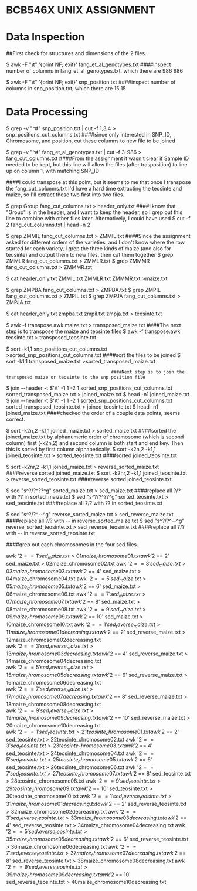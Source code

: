 # BCB546X UNIX ASSIGNMENT
# Data Inspection

##First check for structures and dimensions of the 2 files.

$ awk -F "\t" '{print NF; exit}' fang_et_al_genotypes.txt				####inspect number of columns in fang_et_al_genotypes.txt, which there are 986
986

$ awk -F "\t" '{print NF; exit}' snp_position.txt					####inspect number of columns in snp_position.txt, which there are 15
15



# Data Processing


$ grep -v "^#" snp_position.txt | cut -f 1,3,4 > snp_positions_cut_columns.txt		####since only interested in SNP_ID, Chromosome, and position, cut these columns to new file to be joined

$ grep -v "^#" fang_et_al_genotypes.txt | cut -f 3-986 > fang_cut_columns.txt		####From the assignment it wasn't clear if Sample ID needed to be kept, but this line will allow the files (after trasposition) to line up on column 1, with matching SNP_ID
 

####I could transpose at this point, but it seems to me that once I transpose the fang_cut_columns.txt I'd have a hard time extracting the teosinte and maize, so I'll extract these two first into two files.

$ grep Group fang_cut_columns.txt > header_only.txt					####I know that "Group" is in the header, and I want to keep the header, so I grep out this line to combine with other files later. Alternatively, I could have used $ cut -f 2 fang_cut_columns.txt | head -n 2

$ grep ZMMIL fang_cut_columns.txt > ZMMIL.txt						####Since the assignment asked for different orders of the varieties, and I don't know where the row started for each variety, I grep the three kinds of maize (and also for teosinte) and output them to new files, then cat them together
$ grep ZMMLR fang_cut_columns.txt > ZMMLR.txt
$ grep ZMMMR fang_cut_columns.txt > ZMMMR.txt

$ cat header_only.txt ZMMIL.txt ZMMLR.txt ZMMMR.txt >maize.txt

$ grep ZMPBA fang_cut_columns.txt > ZMPBA.txt
$ grep ZMPIL fang_cut_columns.txt > ZMPIL.txt
$ grep ZMPJA fang_cut_columns.txt > ZMPJA.txt

$ cat header_only.txt zmpba.txt zmpil.txt zmpja.txt > teosinte.txt


$ awk -f transpose.awk maize.txt > transposed_maize.txt					####The next step is to transpose the maize and teosinte files
$ awk -f transpose.awk teosinte.txt > transposed_teosinte.txt

$ sort -k1,1 snp_positions_cut_columns.txt >sorted_snp_positions_cut_columns.txt	####sort the files to be joined
$ sort -k1,1 transposed_maize.txt >sorted_transposed_maize.txt

											####Next step is to join the transposed maize or teosinte to the snp position file	
$ join --header -t $'\t' -1 1 -2 1 sorted_snp_positions_cut_columns.txt sorted_transposed_maize.txt > joined_maize.txt
$ head -n1 joined_maize.txt								
$ join --header -t $'\t' -1 1 -2 1 sorted_snp_positions_cut_columns.txt sorted_transposed_teosinte.txt > joined_teosinte.txt
$ head -n1 joined_maize.txt								####checked the order of a couple data points, seems correct. 


$ sort -k2n,2 -k1,1 joined_maize.txt > sorted_maize.txt					####sorted the joined_maize.txt by alphanumeric order of chromosome (which is second column) first (-k2n,2) and second column is both start and end key. Then this is sorted by first column alphabetically.
$ sort -k2n,2 -k1,1 joined_teosinte.txt > sorted_teosinte.txt				####sorted joined_teosinte.txt

$ sort -k2nr,2 -k1,1 joined_maize.txt > reverse_sorted_maize.txt			####reverse sorted joined_maize.txt
$ sort -k2nr,2 -k1,1 joined_teosinte.txt > reverse_sorted_teosinte.txt			####reverse sorted joined_teosinte.txt


$ sed "s^?/?^??^g" sorted_maize.txt > sed_maize.txt					####replace all ?/? with ?? in sorted_maize.txt
$ sed "s^?/?^??^g" sorted_teosinte.txt > sed_teosinte.txt				####replace all ?/? with ?? in sorted_teosinte.txt

$ sed "s^?/?^--^g" reverse_sorted_maize.txt > sed_reverse_maize.txt			####replace all ?/? with -- in reverse_sorted_maize.txt
$ sed "s^?/?^--^g" reverse_sorted_teosinte.txt > sed_reverse_teosinte.txt		####replace all ?/? with -- in reverse_sorted_teosinte.txt


####grep out each chromosomes in the four sed files. 

awk '$2 == 1' sed_maize.txt > 01maize_chromosome01.txt			
awk '$2 == 2' sed_maize.txt > 02maize_chromosome02.txt
awk '$2 == 3' sed_maize.txt > 03maize_chromosome03.txt
awk '$2 == 4' sed_maize.txt > 04maize_chromosome04.txt
awk '$2 == 5' sed_maize.txt > 05maize_chromosome05.txt
awk '$2 == 6' sed_maize.txt > 06maize_chromosome06.txt
awk '$2 == 7' sed_maize.txt > 07maize_chromosome07.txt
awk '$2 == 8' sed_maize.txt > 08maize_chromosome08.txt
awk '$2 == 9' sed_maize.txt > 09maize_chromosome09.txt
awk '$2 == 10' sed_maize.txt > 10maize_chromosome10.txt
awk '$2 == 1' sed_reverse_maize.txt > 11maize_chromosome01decreasing.txt			
awk '$2 == 2' sed_reverse_maize.txt > 12maize_chromosome02decreasing.txt	
awk '$2 == 3' sed_reverse_maize.txt > 13maize_chromosome03decreasing.txt	
awk '$2 == 4' sed_reverse_maize.txt > 14maize_chromosome04decreasing.txt	
awk '$2 == 5' sed_reverse_maize.txt > 15maize_chromosome05decreasing.txt	
awk '$2 == 6' sed_reverse_maize.txt > 16maize_chromosome06decreasing.txt	
awk '$2 == 7' sed_reverse_maize.txt > 17maize_chromosome07decreasing.txt	
awk '$2 == 8' sed_reverse_maize.txt > 18maize_chromosome08decreasing.txt	
awk '$2 == 9' sed_reverse_maize.txt > 19maize_chromosome09decreasing.txt	
awk '$2 == 10' sed_reverse_maize.txt > 20maize_chromosome10decreasing.txt	
awk '$2 == 1' sed_teosinte.txt > 21teosinte_chromosome01.txt			
awk '$2 == 2' sed_teosinte.txt > 22teosinte_chromosome02.txt
awk '$2 == 3' sed_teosinte.txt > 23teosinte_chromosome03.txt
awk '$2 == 4' sed_teosinte.txt > 24teosinte_chromosome04.txt
awk '$2 == 5' sed_teosinte.txt > 25teosinte_chromosome05.txt
awk '$2 == 6' sed_teosinte.txt > 26teosinte_chromosome06.txt
awk '$2 == 7' sed_teosinte.txt > 27teosinte_chromosome07.txt
awk '$2 == 8' sed_teosinte.txt > 28teosinte_chromosome08.txt
awk '$2 == 9' sed_teosinte.txt > 29teosinte_chromosome09.txt
awk '$2 == 10' sed_teosinte.txt > 30teosinte_chromosome10.txt
awk '$2 == 1' sed_reverse_teosinte.txt > 31maize_chromosome01decreasing.txt			
awk '$2 == 2' sed_reverse_teosinte.txt > 32maize_chromosome02decreasing.txt	
awk '$2 == 3' sed_reverse_teosinte.txt > 33maize_chromosome03decreasing.txt	
awk '$2 == 4' sed_reverse_teosinte.txt > 34maize_chromosome04decreasing.txt	
awk '$2 == 5' sed_reverse_teosinte.txt > 35maize_chromosome05decreasing.txt	
awk '$2 == 6' sed_reverse_teosinte.txt > 36maize_chromosome06decreasing.txt	
awk '$2 == 7' sed_reverse_teosinte.txt > 37maize_chromosome07decreasing.txt	
awk '$2 == 8' sed_reverse_teosinte.txt > 38maize_chromosome08decreasing.txt	
awk '$2 == 9' sed_reverse_teosinte.txt > 39maize_chromosome09decreasing.txt	
awk '$2 == 10' sed_reverse_teosinte.txt > 40maize_chromosome10decreasing.txt


